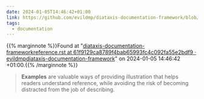 ```yaml
---
date: 2024-01-05T14:46:42+01:00
link: https://github.com/evildmp/diataxis-documentation-framework/blob/61f9129ca8789f4bab65993fc4c092fa55e2bdf9/reference.rst#L97
tags:
  - documentation
---
```

{{% marginnote %}}Found at "[diataxis-documentation-frameworkreference.rst at 61f9129ca8789f4bab65993fc4c092fa55e2bdf9 · evildmpdiataxis-documentation-framework](https://web.archive.org/web/20240105144642/https://github.com/evildmp/diataxis-documentation-framework/blob/61f9129ca8789f4bab65993fc4c092fa55e2bdf9/reference.rst#L97)" on 2024-01-05 14:46:42 +01:00.{{% /marginnote %}}

> **Examples** are valuable ways of providing illustration that helps readers understand reference, while avoiding the risk of becoming distracted from the job of describing.